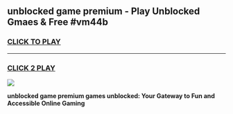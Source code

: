 
## unblocked game premium - Play Unblocked Gmaes & Free #vm44b
<h3>
<a href="https://premium.freeplayer.one?title=unblocked_game_premium&ref=03M">CLICK TO PLAY</a></h3>
<hr>

<h3>
<a href="https://premium.freeplayer.one?title=unblocked_game_premium&ref=03M">CLICK 2 PLAY</a>
  
</h3>

<a href="https://premium.freeplayer.one?title=unblocked_game_premium&ref=03M"><img src="https://clearcache.store/games.png"></a>


**unblocked game premium games unblocked: Your Gateway to Fun and Accessible Online Gaming**
